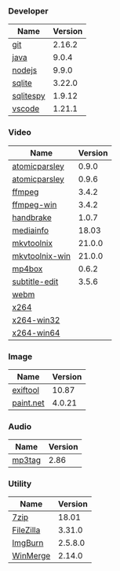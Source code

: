 
### Developer
Name                                                                                | Version
----                                                                                | -------
[git](https://github.com/git-for-windows/git/releases)                              | 2.16.2
[java](http://www.oracle.com/technetwork/java/javase/downloads/index.html)          | 9.0.4
[nodejs](https://nodejs.org/en/download/current/)                                   | 9.9.0
[sqlite](http://www.sqlite.org/download.html)                                       | 3.22.0
[sqlitespy](http://www.yunqa.de/delphi/doku.php/products/sqlitespy/index)           | 1.9.12
[vscode](https://code.visualstudio.com/updates)                                     | 1.21.1

### Video
Name                                                                                | Version
----                                                                                | -------
[atomicparsley](http://sourceforge.net/projects/atomicparsley/files/atomicparsley/) | 0.9.0
[atomicparsley](https://bitbucket.org/jonhedgerows/atomicparsley/downloads)         | 0.9.6
[ffmpeg](http://www.ffmpeg.org/download.html)                                       | 3.4.2
[ffmpeg-win](http://ffmpeg.zeranoe.com/builds/)                                     | 3.4.2
[handbrake](http://handbrake.fr/downloads.php)                                      | 1.0.7
[mediainfo](http://mediaarea.net/us/MediaInfo/Download/Windows)                     | 18.03
[mkvtoolnix](http://www.bunkus.org/videotools/mkvtoolnix/downloads.html)            | 21.0.0
[mkvtoolnix-win](http://www.fosshub.com/MKVToolNix.html)                            | 21.0.0
[mp4box](http://gpac.wp.mines-telecom.fr/mp4box/)                                   | 0.6.2
[subtitle-edit](https://github.com/SubtitleEdit/subtitleedit/releases)              | 3.5.6
[webm](http://www.webmproject.org/tools/)                                           | 
[x264](http://www.videolan.org/developers/x264.html)                                | 
[x264-win32](http://download.videolan.org/pub/videolan/x264/binaries/win32/)        | 
[x264-win64](http://download.videolan.org/pub/videolan/x264/binaries/win64/)        | 

### Image
Name                                                                                | Version
----                                                                                | -------
[exiftool](http://www.sno.phy.queensu.ca/~phil/exiftool/)                           | 10.87
[paint.net](http://www.getpaint.net/download.html)                                  | 4.0.21

### Audio
Name                                                                                | Version
----                                                                                | -------
[mp3tag](http://www.mp3tag.de/en/download.html)                                     | 2.86

### Utility
Name                                                                                | Version
----                                                                                | -------
[7zip](http://www.7-zip.org/download.html)                                          | 18.01
[FileZilla](https://filezilla-project.org/download.php?show_all=1)                  | 3.31.0
[ImgBurn](http://www.imgburn.com/index.php?act=download)                            | 2.5.8.0
[WinMerge](http://winmerge.org/downloads/)                                          | 2.14.0

